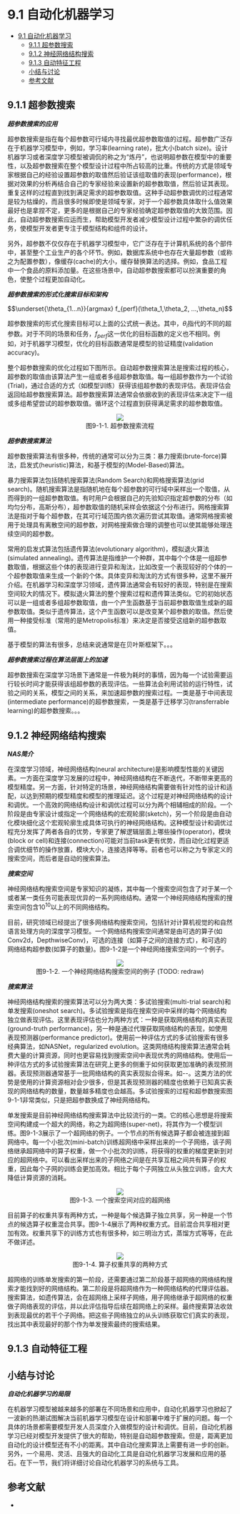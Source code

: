 <!--Copyright © Microsoft Corporation. All rights reserved.
  适用于[License](https://github.com/microsoft/AI-System/blob/main/LICENSE)版权许可-->

# 9.1 自动化机器学习

- [9.1 自动化机器学习](#91-自动化机器学习)
  - [9.1.1 超参数搜索](#911-超参数搜索)
  - [9.1.2 神经网络结构搜索](#912-神经网络结构搜索)
  - [9.1.3 自动特征工程](#913-自动特征工程)
  - [小结与讨论](#小结与讨论)
  - [参考文献](#参考文献)


## 9.1.1 超参数搜索

***超参数搜索的应用***

超参数搜索是指在每个超参数可行域内寻找最优超参数取值的过程。超参数广泛存在于机器学习模型中，例如，学习率(learning rate)，批大小(batch size)。设计机器学习或者深度学习模型被调侃的称之为“炼丹”，也说明超参数在模型中的重要性，以及超参数搜索在整个模型设计过程中所占较高的比重。传统的方式是领域专家根据自己的经验设置超参数的取值然后验证该组取值的表现(performance)，根据对效果的分析再结合自己的专家经验来设置新的超参数取值，然后验证其表现。重复这样的过程直到找到满足需求的超参数取值。这种手动超参数调优的过程通常是较为枯燥的，而且很多时候即使是领域专家，对于一个超参数具体取什么值效果最好也是拿捏不定，更多的是根据自己的专家经验确定超参数取值的大致范围。因此，自动超参数搜索应运而生，帮助模型开发者减少模型设计过程中繁杂的调优任务，使模型开发者更专注于模型结构和组件的设计。

另外，超参数不仅仅存在于机器学习模型中，它广泛存在于计算机系统的各个部件中，甚至整个工业生产的各个环节。例如，数据库系统中也存在大量超参数（或称之为配置参数），像缓存(cache)的大小，缓存替换算法的选择。例如，食品工程中一个食品的原料添加量。在这些场景中，自动超参数搜索都可以扮演重要的角色，使整个过程更加自动化。

***超参数搜索的形式化搜索目标和架构***

$$\underset{\theta_{1...n}}{argmax} f_{perf}(\theta_1,\theta_2, ...,\theta_n)$$

超参数搜索的形式化搜索目标可以上面的公式统一表达。其中，$\theta_i$指代的不同的超参数。对于不同的场景和任务，$f_{perf}$这一优化的目标函数的定义也不相同。例如，对于机器学习模型，优化的目标函数通常是模型的验证精度(validation accuracy)。

整个超参数搜索的优化过程如下图所示。自动超参数搜索算法是搜索过程的核心，超参数的取值由该算法产生一组或者多组超参数取值。每一组超参数作为一个试验(Trial)，通过合适的方式（如模型训练）获得该组超参数的表现评估。表现评估会返回给超参数搜索算法。超参数搜索算法通常会依据收到的表现评估来决定下一组或多组希望尝试的超参数取值。循环这个过程直到获得满足需求的超参数取值。

<center> <img src="./img/9-1-1-hpo.png"/></center>
<center>图9-1-1. 超参数搜索流程</center>

***超参数搜索算法***

超参数搜索算法有很多种，传统的通常可以分为三类：暴力搜索(brute-force)算法，启发式(heuristic)算法，和基于模型的(Model-Based)算法。

暴力搜索算法包括随机搜索算法(Random Search)和网格搜索算法(grid search)。随机搜索算法是指随机地在每个超参数的可行域中采样出一个取值，从而得到的一组超参数取值。有时用户会根据自己的先验知识指定超参数的分布（如均匀分布，高斯分布），超参数取值的随机采样会依据这个分布进行。网格搜索算法是指对于每个超参数，在其可行域范围内依次遍历尝试其取值。通常网格搜索被用于处理具有离散空间的超参数，对网格搜索做合理的调整也可以使其能够处理连续空间的超参数。

常用的启发式算法包括遗传算法(evolutionary algorithm)，模拟退火算法(simulated annealing)。遗传算法是指维护一个种群，其中每个个体是一组超参数取值，根据这些个体的表现进行变异和淘汰，比如改变一个表现较好的个体的一个超参数取值来生成一个新的个体。具体变异和淘汰的方式有很多种，这里不展开介绍。在机器学习和深度学习领域，遗传算法通常会有较好的表现，特别是在搜索空间较大的情况下。模拟退火算法的整个搜索过程和遗传算法类似。它的初始状态可以是一组或者多组超参数取值，由一个产生函数基于当前超参数取值生成新的超参数取值。类似于遗传算法，这个产生函数可以是改变某个超参数的取值。然后使用一种接受标准（常用的是Metropolis标准）来决定是否接受这组新的超参数取值。

基于模型的算法有很多，总结来说通常是在贝叶斯框架下。。。

***超参数搜索过程在算法层面上的加速***

超参数搜索在深度学习场景下通常是一件极为耗时的事情，因为每一个试验需要运行较长时间才能获得该组超参数的表现评估。一些算法会利用试验的运行特性，试验之间的关系，模型之间的关系，来加速超参数的搜索过程。一类是基于中间表现(intermediate performance)的超参数搜索，一类是基于迁移学习(transferrable learning)的超参数搜索。。。

## 9.1.2 神经网络结构搜索

***NAS简介***

在深度学习领域，神经网络结构(neural architecture)是影响模型性能的关键因素。一方面在深度学习发展的过程中，神经网络结构在不断迭代，不断带来更高的模型精度。另一方面，针对特定的场景，神经网络结构需要做有针对性的设计和适配，以达到预期的模型精度和模型的推理延迟。这个过程是对神经网络结构的设计和调优。一个高效的网络结构设计和调优过程可以分为两个相辅相成的阶段。一个阶段是由专家设计或指定一个网络结构的宏观轮廓(sketch)，另一个阶段是由自动化模块细化这个宏观轮廓生成具体可执行的神经网络结构。这种模型设计和调优过程充分发挥了两者各自的优势，专家更了解逻辑层面上哪些操作(operator)，模块(block or cell)和连接(connection)可能对当前task更有优势，而自动化过程更适合调优细节的操作放置，模块大小，连接选择等等。前者也可以称之为专家定义的搜索空间，而后者是自动的搜索算法。

***搜索空间***

神经网络结构搜索空间是专家知识的凝练，其中每一个搜索空间包含了对于某一个或者某一类任务可能表现优异的一系列网络结构。通常一个神经网络结构搜索的搜索空间包含$10^{10}$以上的不同网络结构。

目前，研究领域已经提出了很多网络结构搜索空间，包括针对计算机视觉的和自然语言处理方向的深度学习模型。一个网络结构搜索空间通常是由可选的算子(如Conv2d，DepthwiseConv)，可选的连接（如算子之间的连接方式），和可选的网络结构超参数(如算子的数量)。图9-1-2是一个神经网络搜索空间的一个例子。

<center> <img src="./img/9-1-3-nas.png"/></center>
<center>图9-1-2. 一个神经网络结构搜索空间的例子 (TODO: redraw)</center>

***搜索算法***

神经网络结构搜索的搜索算法可以分为两大类：多试验搜索(multi-trial search)和单发搜索(oneshot search)。多试验搜索是指在搜索空间中采样的每个网络结构独立做表现评估。这里表现评估也分为两种方式：一种是获取网络结构的真实表现(ground-truth performance)，另一种是通过代理获取网络结构的表现，如使用表现预测器(performance predictor)。使用前一种评估方式的多试验搜索有很多经典算法，如NASNet，regularized evolution。这类网络结构搜索算法通常会耗费大量的计算资源，同时也更容易找到搜索空间中表现优秀的网络结构。使用后一种评估方式的多试验搜索算法在研究上更多的侧重于如何获取更加准确的表现预测器。表现预测器通常基于一批网络结构的真实表现拟合得来。如--。这类方法的优势是使用的计算资源相对会少很多，但是其表现预测器的精度也依赖于已知真实表现的网络结构的数量，数量越多精度也会越高。多试验搜索的过程和超参数搜索图9-1-1非常类似，只是把超参数换成了神经网络结构。

单发搜索是目前神经网络结构搜索算法中比较流行的一类。它的核心思想是将搜索空间构建成一个超大的网络，称之为超网络(super-net)，将其作为一个模型训练。图9-1-3展示了一个超网络的例子。一个节点的所有候选算子都会被连接到超网络中。每一个小批次(mini-batch)训练超网络中采样出来的一个子网络，该子网络继承超网络中的算子权重，做一个小批次的训练，将获得的权重的梯度更新到对应的超网络中。可以看出采样出来的子网络之间是在共享互相之间共有算子的权重，因此每个子网的训练会更加高效。相比于每个子网独立从头独立训练，会大大降低计算资源的消耗。

<center> <img src="./img/9-1-4-supernet.png"/></center>
<center>图9-1-3. 一个搜索空间对应的超网络 </center>

目前算子的权重共享有两种方式，一种是每个候选算子独立共享，另一种是一个节点的候选算子权重混合共享。图9-1-4展示了两种权重方式。目前混合共享相对更加有效。权重共享下的训练方式也有很多种，如三明治方式，蒸馏方式等等，在此不做详述。

<center> <img src="./img/9-1-5-weightsharing.png"/></center>
<center>图9-1-4. 算子权重共享的两种方式 </center>

超网络的训练单发搜索的第一阶段，还需要通过第二阶段基于超网络的网络结构搜索才能找到好的网络结构。第二阶段是将超网络作为一种网络结构的代理评估器。搜索算法，如遗传算法，会在超网络上采样子网络，用子网络继承于超网络的权重做子网络表现的评估，并以此评估指导后续在超网络上的采样。最终搜索算法收敛到表现最优的若干个子网络。把这些子网络独立的从头训练获取它们真实的表现，找出其中表现最好的那个作为单发搜索最终的搜索结果。

## 9.1.3 自动特征工程



## 小结与讨论

***自动化机器学习的局限***

在机器学习模型被越来越多的部署在不同场景和应用中，自动化机器学习也掀起了一波新的热潮试图解决当前机器学习模型在设计和部署中难于扩展的问题。每一个具体的场景都需要模型开发人员深度介入做模型的设计和调优。目前，自动化机器学习已经对模型开发提供了很大的帮助，特别是自动超参数搜索。但是，距离更加自动化的设计模型还有不小的距离。其中自动化搜索算法上需要有进一步的创新。另外，一个易用、灵活、且强大的自动化工具是自动化机器学习发展和应用的基石。在下一节，我们将详细讨论自动化机器学习的系统与工具。

## 参考文献

- 